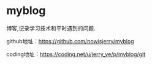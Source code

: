 # myblog

博客,记录学习技术和平时遇到的问题.


github地址：https://github.com/nowisjerry/myblog

coding地址：https://coding.net/u/jerry_ye/p/myblog/git